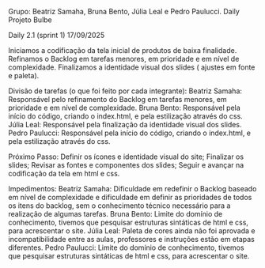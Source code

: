 Grupo: Beatriz Samaha, Bruna Bento, Júlia Leal e Pedro Paulucci.
Daily Projeto Bulbe

Daily 2.1 (sprint 1)
17/09/2025

Iniciamos a codificação da tela inicial de produtos de baixa finalidade.
Refinamos o Backlog em tarefas menores, em prioridade e em nível de complexidade.
Finalizamos a identidade visual dos slides ( ajustes em fonte e paleta).
     
Divisão de tarefas (o que foi feito por cada integrante):
Beatriz Samaha: Responsável pelo refinamento do Backlog em tarefas menores, em prioridade e em nível de complexidade.
Bruna Bento: Responsável pela início do código, criando o index.html, e pela estilização através do css.
Júlia Leal: Responsável pela finalização da identidade visual dos slides.
Pedro Paulucci: Responsável pela início do código, criando o index.html, e pela estilização através do css.

Próximo Passo:
Definir os ícones e identidade visual do site;
Finalizar os slides;
Revisar as fontes e componentes dos slides;
Seguir e avançar na codificação da tela em html e css.

Impedimentos:
Beatriz Samaha: Dificuldade em redefinir o Backlog baseado em nível de complexidade e dificuldade em definir as prioridades de todos os itens do backlog, sem o conhecimento técnico necessário para a realização de algumas tarefas. 
Bruna Bento: Limite do domínio de conhecimento, tivemos que pesquisar estruturas sintáticas de html e css, para acrescentar o site.
Júlia Leal: Paleta de cores ainda não foi aprovada e incompatibilidade entre as aulas, professores e instruções estão em etapas diferentes.
Pedro Paulucci: Limite do domínio de conhecimento, tivemos que pesquisar estruturas sintáticas de html e css, para acrescentar o site.